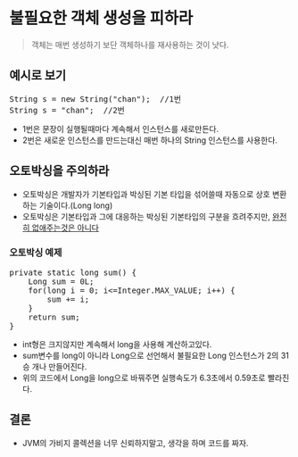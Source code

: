 # 불필요한 객체 생성을 피하라
> 객체는 매번 생성하기 보단 객체하나를 재사용하는 것이 낫다.

## 예시로 보기
<pre>
String s = new String("chan");  //1번
String s = "chan";  //2번
</pre>
* 1번은 문장이 실행될때마다 계속해서 인스턴스를 새로만든다.
* 2번은 새로운 인스턴스를 만드는대신 매번 하나의 String 인스턴스를 사용한다.

## 오토박싱을 주의하라
* 오토박싱은 개발자가 기본타입과 박싱된 기본 타입을 섞어쓸때 자동으로 상호 변환하는 기술이다.(Long long)
* 오토박싱은 기본타입과 그에 대응하는 박싱된 기본타입의 구분을 흐려주지만, <u>완전히 없애주는것은 아니다</u>

### 오토박싱 예제
<pre>
private static long sum() {
    Long sum = 0L;
    for(long i = 0; i<=Integer.MAX_VALUE; i++) {
        sum += i;
    }
    return sum;
}
</pre>
* int형은 크지않지만 계속해서 long을 사용해 계산하고있다.
* sum변수를 long이 아니라 Long으로 선언해서 불필요한 Long 인스턴스가 2의 31승 개나 만들어진다.
* 위의 코드에서 Long을 long으로 바꿔주면 실행속도가 6.3초에서 0.59초로 빨라진다.

## 결론
* JVM의 가비지 콜렉션을 너무 신뢰하지말고, 생각을 하며 코드를 짜자.
